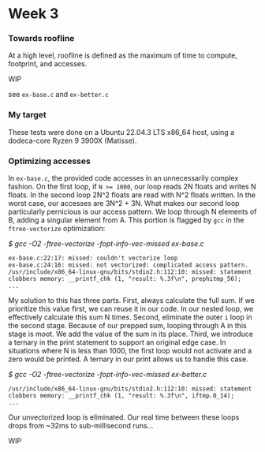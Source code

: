 # Week 3
### Towards roofline
At a high level, roofline is defined as the maximum of time to compute, footprint, and accesses.

WIP

see `ex-base.c` and `ex-better.c`

### My target
These tests were done on a Ubuntu 22.04.3 LTS x86_64 host, using a dodeca-core Ryzen 9 3900X (Matisse).

### Optimizing accesses
In `ex-base.c`, the provided code accesses in an unnecessarily complex fashion. On the first loop, if `N >= 1000`, our loop reads 2N floats and writes N floats. In the second loop 2N^2 floats are read with N^2 floats written. 
In the worst case, our accesses are 3N^2 + 3N.
What makes our second loop particularly pernicious is our access pattern. 
We loop through N elements of B, adding a singular element from A.
This portion is flagged by `gcc` in the `ftree-vectorize` optimization:

*$ gcc -O2 -ftree-vectorize -fopt-info-vec-missed ex-base.c*

```
ex-base.c:22:17: missed: couldn't vectorize loop
ex-base.c:24:16: missed: not vectorized: complicated access pattern.
/usr/include/x86_64-linux-gnu/bits/stdio2.h:112:10: missed: statement clobbers memory: __printf_chk (1, "result: %.3f\n", prephitmp_56);
...
```
My solution to this has three parts.
First, always calculate the full sum. If we prioritize this value first, we can reuse it in our code. In our nested loop, we effectively calculate this sum N times.
Second, eliminate the outer `i` loop in the second stage. Because of our prepped sum, looping through A in this stage is moot. We add the value of the sum in its place.
Third, we introduce a ternary in the print statement to support an original edge case. In situations where N is less than 1000, the first loop would not activate and a zero would be printed. A ternary in our print allows us to handle this case.

*$ gcc -O2 -ftree-vectorize -fopt-info-vec-missed ex-better.c*
```
/usr/include/x86_64-linux-gnu/bits/stdio2.h:112:10: missed: statement clobbers memory: __printf_chk (1, "result: %.3f\n", iftmp.0_14);
...
```
Our unvectorized loop is eliminated. Our real time between these loops drops from ~32ms to sub-millisecond runs...

WIP
